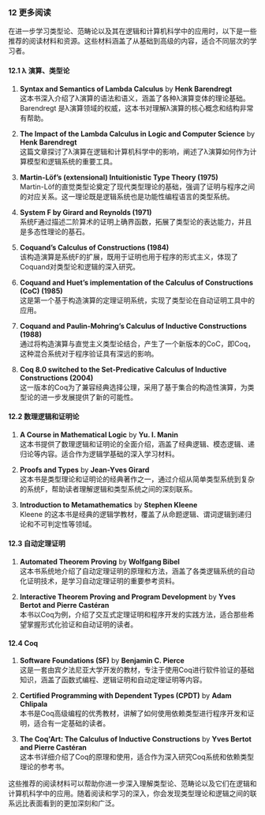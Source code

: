 ### 12 更多阅读

在进一步学习类型论、范畴论以及其在逻辑和计算机科学中的应用时，以下是一些推荐的阅读材料和资源。这些材料涵盖了从基础到高级的内容，适合不同层次的学习者。

#### 12.1 λ 演算、类型论

1. **Syntax and Semantics of Lambda Calculus** by **Henk Barendregt**  
   这本书深入介绍了λ演算的语法和语义，涵盖了各种λ演算变体的理论基础。Barendregt 是λ演算领域的权威，这本书对理解λ演算的核心概念和结构非常有帮助。

2. **The Impact of the Lambda Calculus in Logic and Computer Science** by **Henk Barendregt**  
   这篇文章探讨了λ演算在逻辑和计算机科学中的影响，阐述了λ演算如何作为计算模型和逻辑系统的重要工具。

3. **Martin-Löf’s (extensional) Intuitionistic Type Theory (1975)**  
   Martin-Löf的直觉类型论奠定了现代类型理论的基础，强调了证明与程序之间的对应关系。这一理论既是逻辑系统也是功能性编程语言的类型系统。

4. **System F by Girard and Reynolds (1971)**  
   系统F通过描述二阶算术的证明上确界函数，拓展了类型论的表达能力，并且是多态性理论的基石。

5. **Coquand’s Calculus of Constructions (1984)**  
   该构造演算是系统F的扩展，既用于证明也用于程序的形式主义，体现了Coquand对类型论和逻辑的深入研究。

6. **Coquand and Huet’s implementation of the Calculus of Constructions (CoC) (1985)**  
   这是第一个基于构造演算的定理证明系统，实现了类型论在自动证明工具中的应用。

7. **Coquand and Paulin-Mohring’s Calculus of Inductive Constructions (1988)**  
   通过将构造演算与直觉主义类型论结合，产生了一个新版本的CoC，即Coq，这种混合系统对于程序验证具有深远的影响。

8. **Coq 8.0 switched to the Set-Predicative Calculus of Inductive Constructions (2004)**  
   这一版本的Coq为了兼容经典选择公理，采用了基于集合的构造性演算，为类型论的进一步发展提供了新的可能性。

#### 12.2 数理逻辑和证明论

1. **A Course in Mathematical Logic** by **Yu. I. Manin**  
   这本书提供了数理逻辑和证明论的全面介绍，涵盖了经典逻辑、模态逻辑、递归论等内容。适合作为逻辑学基础的深入学习材料。

2. **Proofs and Types** by **Jean-Yves Girard**  
   这本书是类型理论和证明论的经典著作之一，通过介绍从简单类型系统到复杂的系统F，帮助读者理解逻辑和类型系统之间的深刻联系。

3. **Introduction to Metamathematics** by **Stephen Kleene**  
   Kleene 的这本书是经典的逻辑学教材，覆盖了从命题逻辑、谓词逻辑到递归论和不可判定性等领域。

#### 12.3 自动定理证明

1. **Automated Theorem Proving** by **Wolfgang Bibel**  
   这本书系统地介绍了自动定理证明的原理和方法，涵盖了各类逻辑系统的自动化证明技术，是学习自动定理证明的重要参考资料。

2. **Interactive Theorem Proving and Program Development** by **Yves Bertot and Pierre Castéran**  
   本书以Coq为例，介绍了交互式定理证明和程序开发的实践方法，适合那些希望掌握形式化验证和自动证明的读者。

#### 12.4 Coq

1. **Software Foundations (SF)** by **Benjamin C. Pierce**  
   这是一套由宾夕法尼亚大学开发的教材，专注于使用Coq进行软件验证的基础知识，涵盖了函数式编程、逻辑证明和自动定理证明等内容。

2. **Certified Programming with Dependent Types (CPDT)** by **Adam Chlipala**  
   本书是Coq高级编程的优秀教材，讲解了如何使用依赖类型进行程序开发和证明，适合有一定基础的读者。

3. **The Coq'Art: The Calculus of Inductive Constructions** by **Yves Bertot and Pierre Castéran**  
   这本书详细介绍了Coq的原理和使用，适合作为深入研究Coq系统和依赖类型理论的参考书。

这些推荐的阅读材料可以帮助你进一步深入理解类型论、范畴论以及它们在逻辑和计算机科学中的应用。随着阅读和学习的深入，你会发现类型理论和逻辑之间的联系远比表面看到的更加深刻和广泛。